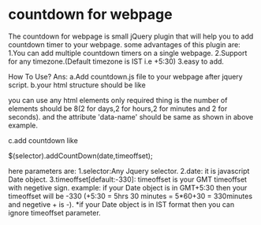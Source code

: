 # countdown for webpage
The countdown for webpage is small jQuery plugin that will help you to add countdown timer to your webpage.
some advantages of this plugin are:
1.You can add multiple countdown timers on a single webpage.
2.Support for any timezone.(Default timezone is IST i.e +5:30)
3.easy to add.

How To Use?
Ans: 
  a.Add countdown.js file to your webpage after jquery script.
  b.your html structure should be like 
    <div class="countdown-timer">
  		<span data-name="days0"></span>
  		<span data-name="days1"></span>
  		<span data-name="hours0"></span>
  		<span data-name="hours1"></span>
  		<span data-name="minutes0"></span>
  		<span data-name="minutes1"></span>
  		<span data-name="seconds0"></span>
  		<span data-name="seconds1"></span>
	  </div>
	  
you can use any html elements only required thing is the number of elements should be 
8(2 for days,2 for hours,2 for minutes and 2 for seconds). and the attribute 'data-name' should be same as shown in above example.

c.add countdown like

  $(selector).addCountDown(date,timeoffset);
  
  here parameters are:
  1.selector:Any Jquery selector.
  2.date: it is javascript Date object.
  3.timeoffset[default:-330]: timeoffset is your GMT timeoffset with negetive sign.
    example: if your Date object is in GMT+5:30 then your timeoffset will be -330
            (+5:30 = 5hrs 30 minutes = 5*60+30 = 330minutes and negetive + is -).
    *if your Date object is in IST format then you can ignore timeoffset parameter.        
